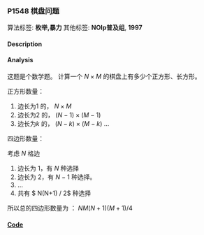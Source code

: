 ### P1548 棋盘问题

算法标签: **枚举,暴力**
其他标签: **NOIp普及组**, **1997**


#### Description





#### Analysis

这题是个数学题。  计算一个 $N \times M$ 的棋盘上有多少个正方形、长方形。

正方形数量：
1. 边长为1 的， $N \times M$
2. 边长为2 的， $(N - 1 ) \times (M-1)$
3. 边长为$k$ 的， $(N - k ) \times (M-k)$
...

四边形数量：

考虑 $N$ 格边

1. 边长为 1，有 $N$ 种选择
2. 边长为 2，有 $N-1$ 种选择。
3. ...
4. 共有 $ N(N+1) / 2$ 种选择

所以总的四边形数量为 ： $NM(N+1)(M+1) / 4$



#### [Code](../cpp/p1548.cpp)
